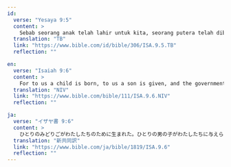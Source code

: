 ```yaml
---
id:
  verse: "Yesaya 9:5"
  content: >
    Sebab seorang anak telah lahir untuk kita, seorang putera telah diberikan untuk kita; lambang pemerintahan ada di atas bahunya, dan namanya disebutkan orang: Penasihat Ajaib, Allah yang Perkasa, Bapa yang Kekal, Raja Damai.
  translation: "TB"
  link: "https://www.bible.com/id/bible/306/ISA.9.5.TB"
  reflection: ""

en:
  verse: "Isaiah 9:6"
  content: >
    For to us a child is born, to us a son is given, and the government will be on his shoulders. And he will be called Wonderful Counselor, Mighty God, Everlasting Father, Prince of Peace.
  translation: "NIV"
  link: "https://www.bible.com/bible/111/ISA.9.6.NIV"
  reflection: ""

ja:
  verse: "イザヤ書 9:6"
  content: >
    ひとりのみどりごがわたしたちのために生まれた。ひとりの男の子がわたしたちに与えられた。権威が彼の肩にある。その名は、「驚くべき指導者、力ある神、永遠の父、平和の君」と唱えられる。
  translation: "新共同訳"
  link: "https://www.bible.com/ja/bible/1819/ISA.9.6"
  reflection: ""
---
```

